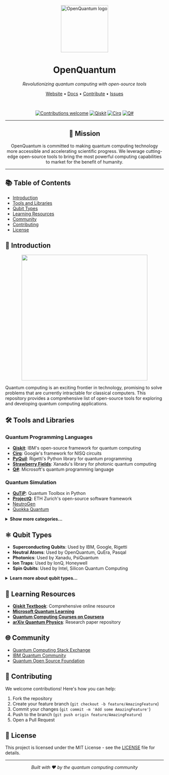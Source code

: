 <div align="center">
  <img alt="OpenQuantum logo" src="https://avatars.githubusercontent.com/u/160120530?s=200&v=4" width="150px">
  <h1>OpenQuantum</h1>
  <p><em>Revolutionizing quantum computing with open-source tools</em></p>
  
  <a href="https://openquantum.co.uk">Website</a> •
  <a href="#introduction">Docs</a> •
  <a href="#contributing">Contribute</a> •
  <a href="https://github.com/yourusername/your-repo/issues">Issues</a>

  <br>

  [![Contributions welcome](https://img.shields.io/badge/contributions-welcome-brightgreen.svg?style=flat)](https://github.com/yourusername/your-repo/issues)
  [![Qiskit](https://img.shields.io/badge/Qiskit-%E2%9C%93-blueviolet.svg?style=flat)](https://qiskit.org/)
  [![Cirq](https://img.shields.io/badge/Cirq-%E2%9C%93-brightgreen.svg?style=flat)](https://quantumai.google/cirq)
  [![Q#](https://img.shields.io/badge/Q%23-%E2%9C%93-blue.svg?style=flat)](https://docs.microsoft.com/en-us/quantum/)
</div>

<hr>

<div align="center">
  <h2>🚀 Mission</h2>
  <p>
    OpenQuantum is committed to making quantum computing technology more accessible and accelerating scientific progress. We leverage cutting-edge open-source tools to bring the most powerful computing capabilities to market for the benefit of humanity.
  </p>
</div>

<hr>

## 📚 Table of Contents

- [Introduction](#introduction)
- [Tools and Libraries](#tools-and-libraries)
- [Qubit Types](#qubit-types)
- [Learning Resources](#learning-resources)
- [Community](#community)
- [Contributing](#contributing)
- [License](#license)

## 🌟 Introduction

<div align="center">
  <img src="https://img.freepik.com/free-vector/gradient-quantum-illustration_23-2149247158.jpg" width="400px">
</div>

Quantum computing is an exciting frontier in technology, promising to solve problems that are currently intractable for classical computers. This repository provides a comprehensive list of open-source tools for exploring and developing quantum computing applications.

## 🛠 Tools and Libraries

### Quantum Programming Languages

- [**Qiskit**](https://github.com/Qiskit/qiskit): IBM's open-source framework for quantum computing
- [**Cirq**](https://github.com/quantumlib/Cirq): Google's framework for NISQ circuits
- [**PyQuil**](https://github.com/rigetti/pyquil): Rigetti's Python library for quantum programming
- [**Strawberry Fields**](https://github.com/XanaduAI/strawberryfields): Xanadu's library for photonic quantum computing
- [**Q#**](https://github.com/microsoft/Quantum): Microsoft's quantum programming language

### Quantum Simulation

- [**QuTiP**](https://github.com/qutip/qutip): Quantum Toolbox in Python
- [**ProjectQ**](https://github.com/ProjectQ-Framework/ProjectQ): ETH Zurich's open-source software framework
- [NeutroGen](https://github.com/MSRudolph/NeutroGen)
- [Quokka Quantum](https://www.quokkacomputing.com/colab)

<details>
  <summary><strong>Show more categories...</strong></summary>

  ### Quantum Algorithms
  
  - [**Forest Benchmarking**](https://github.com/rigetti/forest-benchmarking): Performance assessment for quantum processors
  - [**Qiskit Aqua**](https://github.com/Qiskit/aqua): Extensible library of quantum algorithms

  ### Quantum Machine Learning
  
  - [**PennyLane**](https://github.com/PennyLaneAI/pennylane): Cross-platform library for quantum ML
  - [**TensorFlow Quantum**](https://github.com/tensorflow/quantum): Library for hybrid quantum-classical ML

  ### Quantum Cryptography
  
  - [**OpenQKD**](https://github.com/openqkd): Tools for quantum key distribution

  ### Development Environments
  
  - [**IBM Quantum Experience**](https://quantum-computing.ibm.com/)
  - [**Microsoft Quantum Development Kit (QDK)**](https://github.com/microsoft/Quantum)
  - [**Amazon Braket**](https://aws.amazon.com/braket/)
  - [**Google Quantum AI**](https://quantumai.google/)

</details>

## ⚛️ Qubit Types

- **Superconducting Qubits**: Used by IBM, Google, Rigetti
- **Neutral Atoms**: Used by OpenQuantum, QuEra, Pasqal
- **Photonics**: Used by Xanadu, PsiQuantum
- **Ion Traps**: Used by IonQ, Honeywell
- **Spin Qubits**: Used by Intel, Silicon Quantum Computing

<details>
  <summary><strong>Learn more about qubit types...</strong></summary>

  ### Superconducting Qubits
  
  Operate at cryogenic temperatures, based on superconducting circuits. Widely used and mature technology.

  ### Neutral Atoms
  
  Use individual atoms trapped and manipulated with optical tweezers and laser beams.

  ### Photonics
  
  Utilize light particles (photons) to represent quantum information. Can operate at room temperature.

  ### Ion Traps
  
  Use ions confined and manipulated by electromagnetic fields. Offer high fidelity and long coherence times.

  ### Spin Qubits
  
  Leverage the spin of electrons or nuclei in semiconductor materials. Promise scalability with existing tech.

</details>

## 📖 Learning Resources

- [**Qiskit Textbook**](https://qiskit.org/textbook/preface.html): Comprehensive online resource
- [**Microsoft Quantum Learning**](https://docs.microsoft.com/en-us/learn/paths/quantum-computing/)
- [**Quantum Computing Courses on Coursera**](https://www.coursera.org/courses?query=quantum%20computing)
- [**arXiv Quantum Physics**](https://arxiv.org/archive/quant-ph): Research paper repository

## 🌐 Community

- [Quantum Computing Stack Exchange](https://quantumcomputing.stackexchange.com/)
- [IBM Quantum Community](https://quantum-computing.ibm.com/community)
- [Quantum Open Source Foundation](https://qosf.org/)

## 🤝 Contributing

We welcome contributions! Here's how you can help:

1. Fork the repository
2. Create your feature branch (`git checkout -b feature/AmazingFeature`)
3. Commit your changes (`git commit -m 'Add some AmazingFeature'`)
4. Push to the branch (`git push origin feature/AmazingFeature`)
5. Open a Pull Request

## 📄 License

This project is licensed under the MIT License - see the [LICENSE](LICENSE) file for details.

<hr>

<div align="center">
  <i>Built with ❤️ by the quantum computing community</i>
</div>
